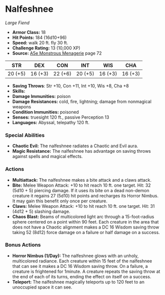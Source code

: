 # Nalfeshnee

*Large* *Fiend*

- **Armor Class:** 18
- **Hit Points:** 184 (16d10+96)
- **Speed:** walk 20 ft. fly 30 ft.
- **Challenge Rating:** 13 (10,000 XP)
- **Source:** [A5e Monstrous Menagerie](https://enpublishingrpg.com/products/level-up-monstrous-menagerie-a5e) page 72

| STR | DEX | CON | INT | WIS | CHA |
| --- | --- | --- | --- | --- | --- |
| 20 (+5) | 16 (+3) | 22 (+6) | 20 (+5) | 16 (+3) | 16 (+3) |

- **Saving Throws**: Str +10, Con +11, Int +10, Wis +8, Cha +8
- **Skills:** 
- **Damage Immunities:** poison
- **Damage Resistances:** cold, fire, lightning; damage from nonmagical weapons
- **Condition Immunities:** poisoned
- **Senses:** truesight 120 ft., passive Perception 13
- **Languages:** Abyssal, telepathy 120 ft.
### Special Abilities
- **Chaotic Evil:** The nalfeshnee radiates a Chaotic and Evil aura.
- **Magic Resistance:** The nalfeshnee has advantage on saving throws against spells and magical effects.
### Actions
- **Multiattack:** The nalfeshnee makes a bite attack and a claws attack.
- **Bite:** Melee Weapon Attack: +10 to hit  reach 10 ft.  one target. Hit: 32 (5d10 + 5) piercing damage. If it uses its bite on a dead  non-demon creature  it regains 27 (5d10) hit points and recharges its Horror Nimbus. It may gain this benefit only once per creature.
- **Claws:** Melee Weapon Attack: +10 to hit  reach 10 ft.  one target. Hit: 31 (4d12 + 5) slashing damage.
- **Chaos Blast:** Beams of multicolored light arc through a 15-foot-radius sphere centered on a point within 90 feet. Each creature in the area that does not have a Chaotic alignment makes a DC 16 Wisdom saving throw  taking 52 (8d12) force damage on a failure or half damage on a success.
### Bonus Actions
- **Horror Nimbus (1/Day):** The nalfeshnee glows with an unholy, multicolored radiance. Each creature within 15 feet of the nalfeshnee that can see it makes a DC 16 Wisdom saving throw. On a failure, a creature is frightened for 1minute. A creature repeats the saving throw at the end of each of its turns, ending the effect on itself on a success.
- **Teleport:** The nalfeshnee magically teleports up to 120 feet to an unoccupied space it can see.


